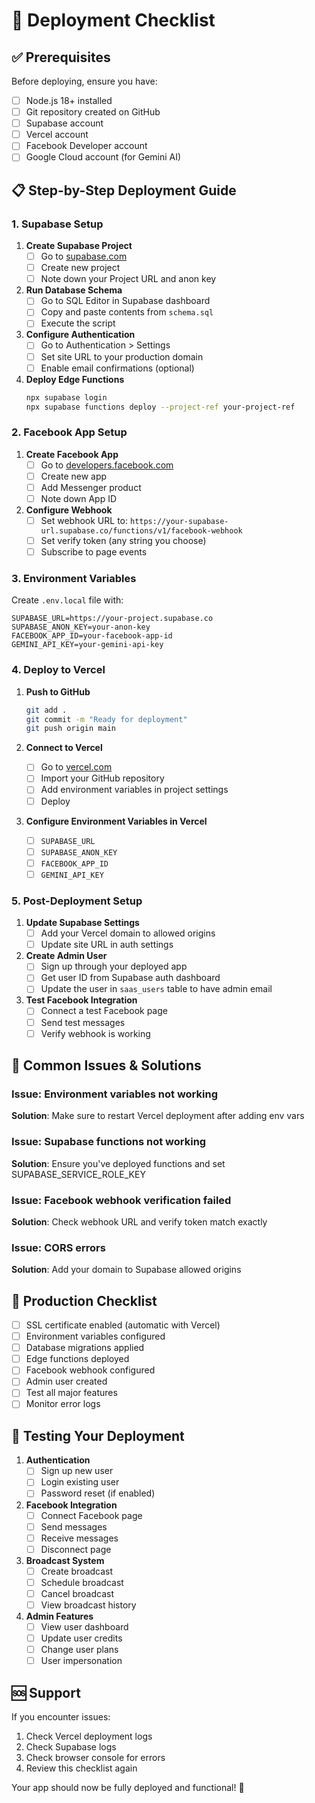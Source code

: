 # 🚀 Deployment Checklist

## ✅ Prerequisites

Before deploying, ensure you have:

- [ ] Node.js 18+ installed
- [ ] Git repository created on GitHub
- [ ] Supabase account
- [ ] Vercel account
- [ ] Facebook Developer account
- [ ] Google Cloud account (for Gemini AI)

## 📋 Step-by-Step Deployment Guide

### 1. **Supabase Setup**

1. **Create Supabase Project**
   - [ ] Go to [supabase.com](https://supabase.com)
   - [ ] Create new project
   - [ ] Note down your Project URL and anon key

2. **Run Database Schema**
   - [ ] Go to SQL Editor in Supabase dashboard
   - [ ] Copy and paste contents from `schema.sql`
   - [ ] Execute the script

3. **Configure Authentication**
   - [ ] Go to Authentication > Settings
   - [ ] Set site URL to your production domain
   - [ ] Enable email confirmations (optional)

4. **Deploy Edge Functions**
   ```bash
   npx supabase login
   npx supabase functions deploy --project-ref your-project-ref
   ```

### 2. **Facebook App Setup**

1. **Create Facebook App**
   - [ ] Go to [developers.facebook.com](https://developers.facebook.com)
   - [ ] Create new app
   - [ ] Add Messenger product
   - [ ] Note down App ID

2. **Configure Webhook**
   - [ ] Set webhook URL to: `https://your-supabase-url.supabase.co/functions/v1/facebook-webhook`
   - [ ] Set verify token (any string you choose)
   - [ ] Subscribe to page events

### 3. **Environment Variables**

Create `.env.local` file with:

```env
SUPABASE_URL=https://your-project.supabase.co
SUPABASE_ANON_KEY=your-anon-key
FACEBOOK_APP_ID=your-facebook-app-id
GEMINI_API_KEY=your-gemini-api-key
```

### 4. **Deploy to Vercel**

1. **Push to GitHub**
   ```bash
   git add .
   git commit -m "Ready for deployment"
   git push origin main
   ```

2. **Connect to Vercel**
   - [ ] Go to [vercel.com](https://vercel.com)
   - [ ] Import your GitHub repository
   - [ ] Add environment variables in project settings
   - [ ] Deploy

3. **Configure Environment Variables in Vercel**
   - [ ] `SUPABASE_URL`
   - [ ] `SUPABASE_ANON_KEY`
   - [ ] `FACEBOOK_APP_ID`
   - [ ] `GEMINI_API_KEY`

### 5. **Post-Deployment Setup**

1. **Update Supabase Settings**
   - [ ] Add your Vercel domain to allowed origins
   - [ ] Update site URL in auth settings

2. **Create Admin User**
   - [ ] Sign up through your deployed app
   - [ ] Get user ID from Supabase auth dashboard
   - [ ] Update the user in `saas_users` table to have admin email

3. **Test Facebook Integration**
   - [ ] Connect a test Facebook page
   - [ ] Send test messages
   - [ ] Verify webhook is working

## 🔧 Common Issues & Solutions

### Issue: Environment variables not working
**Solution**: Make sure to restart Vercel deployment after adding env vars

### Issue: Supabase functions not working
**Solution**: Ensure you've deployed functions and set SUPABASE_SERVICE_ROLE_KEY

### Issue: Facebook webhook verification failed
**Solution**: Check webhook URL and verify token match exactly

### Issue: CORS errors
**Solution**: Add your domain to Supabase allowed origins

## 🎯 Production Checklist

- [ ] SSL certificate enabled (automatic with Vercel)
- [ ] Environment variables configured
- [ ] Database migrations applied
- [ ] Edge functions deployed
- [ ] Facebook webhook configured
- [ ] Admin user created
- [ ] Test all major features
- [ ] Monitor error logs

## 📱 Testing Your Deployment

1. **Authentication**
   - [ ] Sign up new user
   - [ ] Login existing user
   - [ ] Password reset (if enabled)

2. **Facebook Integration**
   - [ ] Connect Facebook page
   - [ ] Send messages
   - [ ] Receive messages
   - [ ] Disconnect page

3. **Broadcast System**
   - [ ] Create broadcast
   - [ ] Schedule broadcast
   - [ ] Cancel broadcast
   - [ ] View broadcast history

4. **Admin Features**
   - [ ] View user dashboard
   - [ ] Update user credits
   - [ ] Change user plans
   - [ ] User impersonation

## 🆘 Support

If you encounter issues:
1. Check Vercel deployment logs
2. Check Supabase logs
3. Check browser console for errors
4. Review this checklist again

Your app should now be fully deployed and functional! 🎉
